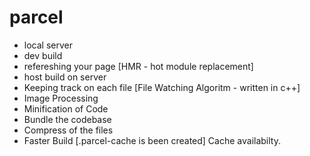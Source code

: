 # parcel
- local server 
- dev build
- refereshing your page [HMR - hot module replacement]
- host build on server 
-  Keeping track on each file [File Watching Algoritm - written in c++]
- Image Processing
- Minification of Code 
- Bundle the codebase
- Compress of the files 
- Faster Build [.parcel-cache is been created] Cache availabilty.


